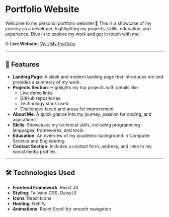 # Portfolio Website

Welcome to my personal portfolio website! 🎉 This is a showcase of my journey as a developer, highlighting my projects, skills, education, and experience. Dive in to explore my work and get in touch with me!

🌐 **Live Website**: [Visit My Portfolio](https://abdullahaltowsif-portfolio.netlify.app/)

---

## 🚀 Features

- **Landing Page**: A sleek and modern landing page that introduces me and provides a summary of my work.
- **Projects Section**: Highlights my top projects with details like:
  - Live demo links
  - GitHub repositories
  - Technology stack used
  - Challenges faced and areas for improvement
- **About Me**: A quick glance into my journey, passion for coding, and aspirations.
- **Skills**: Showcases my technical skills, including programming languages, frameworks, and tools.
- **Education**: An overview of my academic background in Computer Science and Engineering.
- **Contact Section**: Includes a contact form, address, and links to my social media profiles.

---

## 🛠️ Technologies Used

- **Frontend Framework**: React JS
- **Styling**: Tailwind CSS, DaisyUI
- **Icons**: React Icons
- **Hosting**: Netlify
- **Animations**: React Scroll for smooth navigation

